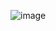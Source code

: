 

![image](https://github.com/lherbeng/cluster-dev/assets/72662912/d5f7fc0f-7043-431d-b942-dd41fb161d4e)
